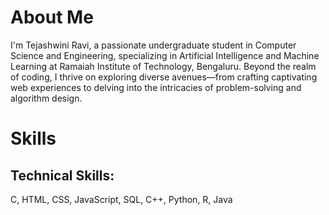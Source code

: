 # About Me
I'm Tejashwini Ravi, a passionate undergraduate student in Computer Science and Engineering, specializing in Artificial Intelligence and Machine Learning at Ramaiah Institute of Technology, Bengaluru. Beyond the realm of coding, I thrive on exploring diverse avenues—from crafting captivating web experiences to delving into the intricacies of problem-solving and algorithm design.

# Skills
## Technical Skills:
C, HTML, CSS, JavaScript, SQL, C++, Python, R, Java
